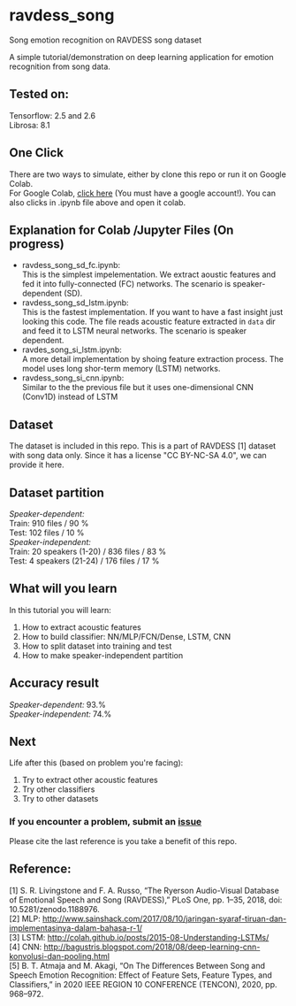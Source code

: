 # ravdess_song
Song emotion recognition on RAVDESS song dataset   

A simple tutorial/demonstration on deep learning application for emotion recognition from song data.  

## Tested on:  
Tensorflow:  2.5 and 2.6  
Librosa: 8.1  

## One Click
There are two ways to simulate, either by clone this repo or run it on Google Colab.  
For Google Colab, [click here](https://colab.research.google.com/github/bagustris/ravdess_song/blob/main/ravdess_song_sd_fc.ipynb) (You must have a google account!).
You can also clicks in .ipynb file above and open it colab.

## Explanation for Colab /Jupyter Files  (On progress)
- ravdess_song_sd_fc.ipynb:  
  This is the simplest impelementation. We extract aoustic features and fed it into fully-connected (FC) networks. The scenario is speaker-dependent (SD).
- ravdess_song_sd_lstm.ipynb:  
  This is the fastest implementation. If you want to have a fast insight just looking this code. The file reads acoustic feature extracted in `data` dir and feed it to LSTM neural networks. The scenario is speaker dependent.
- ravdes_song_si_lstm.ipynb:  
  A more detail implementation by shoing feature extraction process. The model uses long shor-term memory (LSTM) networks.
- ravdess_song_si_cnn.ipynb:  
  Similar to the the previous file but it uses one-dimensional CNN (Conv1D) instead of LSTM

## Dataset 
The dataset is included in this repo. This is a part of RAVDESS [1] dataset with song data only.
Since it has a license "CC BY-NC-SA 4.0", we can provide it here.

## Dataset partition
*Speaker-dependent:*    
Train: 910 files / 90 %   
Test: 102 files / 10 %    
*Speaker-independent:*  
Train: 20 speakers (1-20) / 836 files /  83 %  
Test: 4 speakers (21-24) / 176 files / 17 %   

## What will you learn
In this tutorial you will learn:  
1. How to extract acoustic features  
2. How to build classifier: NN/MLP/FCN/Dense, LSTM, CNN  
3. How to split dataset into training and test  
4. How to make speaker-independent partition  

## Accuracy result  
*Speaker-dependent:* 93.%  
*Speaker-independent:* 74.%  

## Next
Life after this (based on problem you're facing):    
1. Try to extract other acoustic features
2. Try other classifiers
3. Try to other datasets

### If you encounter a problem, submit an [issue](https://github.com/bagustris/ravdess_song/issues)
Please cite the last reference is you take a benefit of this repo.

## Reference:  
[1] S. R. Livingstone and F. A. Russo, “The Ryerson Audio-Visual Database of Emotional Speech and Song (RAVDESS),” PLoS One, pp. 1–35, 2018, doi: 10.5281/zenodo.1188976.  
[2] MLP: http://www.sainshack.com/2017/08/10/jaringan-syaraf-tiruan-dan-implementasinya-dalam-bahasa-r-1/  
[3] LSTM: http://colah.github.io/posts/2015-08-Understanding-LSTMs/  
[4] CNN: http://bagustris.blogspot.com/2018/08/deep-learning-cnn-konvolusi-dan-pooling.html  
[5] B. T. Atmaja and M. Akagi, “On The Differences Between Song and Speech Emotion Recognition: Effect of Feature Sets, Feature Types, and Classifiers,” in 2020 IEEE REGION 10 CONFERENCE (TENCON), 2020, pp. 968–972.

